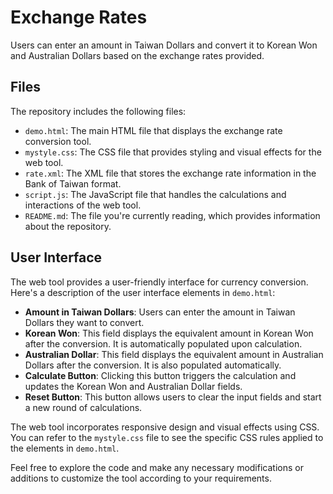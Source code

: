 # Exchange Rates

Users can enter an amount in Taiwan Dollars and convert it to Korean Won and Australian Dollars based on the exchange rates provided.

## Files

The repository includes the following files:

- `demo.html`: The main HTML file that displays the exchange rate conversion tool.
- `mystyle.css`: The CSS file that provides styling and visual effects for the web tool.
- `rate.xml`: The XML file that stores the exchange rate information in the Bank of Taiwan format.
- `script.js`: The JavaScript file that handles the calculations and interactions of the web tool.
- `README.md`: The file you're currently reading, which provides information about the repository.

## User Interface

The web tool provides a user-friendly interface for currency conversion. Here's a description of the user interface elements in `demo.html`:

- **Amount in Taiwan Dollars**: Users can enter the amount in Taiwan Dollars they want to convert.
- **Korean Won**: This field displays the equivalent amount in Korean Won after the conversion. It is automatically populated upon calculation.
- **Australian Dollar**: This field displays the equivalent amount in Australian Dollars after the conversion. It is also populated automatically.
- **Calculate Button**: Clicking this button triggers the calculation and updates the Korean Won and Australian Dollar fields.
- **Reset Button**: This button allows users to clear the input fields and start a new round of calculations.

The web tool incorporates responsive design and visual effects using CSS. You can refer to the `mystyle.css` file to see the specific CSS rules applied to the elements in `demo.html`.

Feel free to explore the code and make any necessary modifications or additions to customize the tool according to your requirements.

